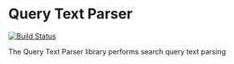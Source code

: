 # Query Text Parser

[![Build Status](https://travis-ci.org/engage/query-text-parser.png?branch=master)](https://travis-ci.org/engage/query-text-parser)

The Query Text Parser library performs search query text parsing